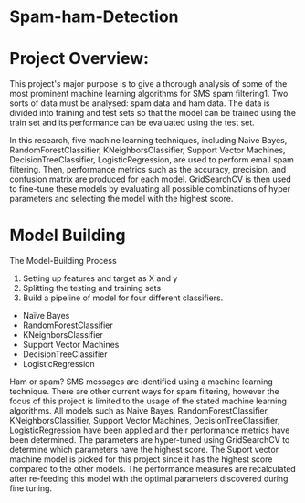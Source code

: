 # Spam-ham-Detection

# Project Overview:

This project's major purpose is to give a thorough analysis of some of the most prominent machine learning algorithms for SMS spam filtering1. Two sorts of data must be analysed: spam data and ham data. The data is divided into training and test sets so that the model can be trained using the train set and its performance can be evaluated using the test set.

In this research, five machine learning techniques, including Naive Bayes, RandomForestClassifier, KNeighborsClassifier, Support Vector Machines, DecisionTreeClassifier, LogisticRegression, are used to perform email spam filtering. Then, performance metrics such as the accuracy, precision, and confusion matrix are produced for each model. GridSearchCV is then used to fine-tune these models by evaluating all possible combinations of hyper parameters and selecting the model with the highest score.

# Model Building
The Model-Building Process

1. Setting up features and target as X and y
2. Splitting the testing and training sets
3. Build a pipeline of model for four different classifiers.
  - Naïve Bayes
  - RandomForestClassifier
  - KNeighborsClassifier
  - Support Vector Machines
  - DecisionTreeClassifier
  - LogisticRegression

Ham or spam? SMS messages are identified using a machine learning technique. There are other current ways for spam filtering, however the focus of this project is limited to the usage of the stated machine learning algorithms. All models such as Naive Bayes, RandomForestClassifier, KNeighborsClassifier, Support Vector Machines, DecisionTreeClassifier, LogisticRegression have been applied and their performance metrics have been determined. The parameters are hyper-tuned using GridSearchCV to determine which parameters have the highest score. The Suport vector machine model is picked for this project since it has the highest score compared to the other models. The performance measures are recalculated after re-feeding this model with the optimal parameters discovered during fine tuning.

